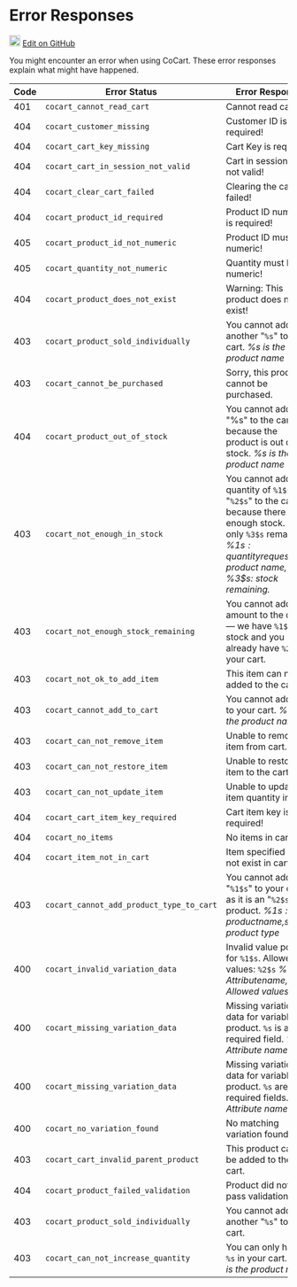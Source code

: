 # Error Responses #

<img src="images/github.svg" width="20" height="20" alt="GitHub Mark Logo"> [Edit on GitHub](https://github.com/co-cart/co-cart-docs/blob/master/source/includes/cocart-v1/_errors.md)

You might encounter an error when using CoCart. These error responses explain what might have happened.

| Code | Error Status                             | Error Response                                                                                                                                                                                                                |
| ---- | ---------------------------------------- | ----------------------------------------------------------------------------------------------------------------------------------------------------------------------------------------------------------------------------- |
| 401  | `cocart_cannot_read_cart`                | Cannot read cart!                                                                                                                                                                                                             |
| 404  | `cocart_customer_missing`                | Customer ID is required!                                                                                                                                                                                                      |
| 404  | `cocart_cart_key_missing`                | Cart Key is required!                                                                                                                                                                                                         |
| 404  | `cocart_cart_in_session_not_valid`       | Cart in session is not valid!                                                                                                                                                                                                 |
| 404  | `cocart_clear_cart_failed`               | Clearing the cart failed!                                                                                                                                                                                                     |
| 404  | `cocart_product_id_required`             | Product ID number is required!                                                                                                                                                                                                |
| 405  | `cocart_product_id_not_numeric`          | Product ID must be numeric!                                                                                                                                                                                                   |
| 405  | `cocart_quantity_not_numeric`            | Quantity must be numeric!                                                                                                                                                                                                     |
| 404  | `cocart_product_does_not_exist`          | Warning: This product does not exist!                                                                                                                                                                                         |
| 403  | `cocart_product_sold_individually`       | You cannot add another "`%s`" to your cart. <i class="label label-info">%s is the product name</i>                                                                                                                            |
| 403  | `cocart_cannot_be_purchased`             | Sorry, this product cannot be purchased.                                                                                                                                                                                      |
| 404  | `cocart_product_out_of_stock`            | You cannot add &quot;%s&quot; to the cart because the product is out of stock. <i class="label label-info">%s is the product name</i>                                                                                         |
| 403  | `cocart_not_enough_in_stock`             | You cannot add a quantity of `%1$s` for "`%2$s`" to the cart because there is not enough stock. - only `%3$s` remaining! <i class="label label-info">%1$s: quantity requested, %2$s: product name, %3$s: stock remaining.</i> |
| 403  | `cocart_not_enough_stock_remaining`      | You cannot add that amount to the cart &mdash; we have `%1$s` in stock and you already have `%2$s` in your cart.                                                                                                              |
| 403  | `cocart_not_ok_to_add_item`              | This item can not be added to the cart.                                                                                                                                                                                       |
| 403  | `cocart_cannot_add_to_cart`              | You cannot add "`%s`" to your cart. <i class="label label-info">%s is the product name</i>                                                                                                                                    |
| 403  | `cocart_can_not_remove_item`             | Unable to remove item from cart.                                                                                                                                                                                              |
| 403  | `cocart_can_not_restore_item`            | Unable to restore item to the cart.                                                                                                                                                                                           |
| 403  | `cocart_can_not_update_item`             | Unable to update item quantity in cart.                                                                                                                                                                                       |
| 404  | `cocart_cart_item_key_required`          | Cart item key is required!                                                                                                                                                                                                    |
| 404  | `cocart_no_items`                        | No items in cart.                                                                                                                                                                                                             |
| 404  | `cocart_item_not_in_cart`                | Item specified does not exist in cart.                                                                                                                                                                                        |
| 403  | `cocart_cannot_add_product_type_to_cart` | You cannot add "`%1$s`" to your cart as it is an "`%2$s`" product. <i class="label label-info">%1$s: product name, %2$s: product type</i>                                                                                     |
| 400  | `cocart_invalid_variation_data`          | Invalid value posted for `%1$s`. Allowed values: `%2$s` <i class="label label-info">%1$s: Attribute name, %2$s: Allowed values</i>                                                                                            |
| 400  | `cocart_missing_variation_data`          | Missing variation data for variable product. `%s` is a required field. <i class="label label-info">%s: Attribute name.</i>                                                                                                    |
| 400  | `cocart_missing_variation_data`          | Missing variation data for variable product. `%s` are required fields. <i class="label label-info">%s: Attribute name.</i>                                                                                                    |
| 400  | `cocart_no_variation_found`              | No matching variation found.                                                                                                                                                                                                  |
| 403  | `cocart_cart_invalid_parent_product`     | This product cannot be added to the cart.                                                                                                                                                                                     |
| 404  | `cocart_product_failed_validation`       | Product did not pass validation!                                                                                                                                                                                              |
| 403  | `cocart_product_sold_individually`       | You cannot add another "`%s`" to your cart.                                                                                                                                                                                   |
| 403  | `cocart_can_not_increase_quantity`       | You can only have 1 `%s` in your cart. <i class="label label-info">%s is the product name</i>                                                                                                                                 |
